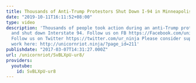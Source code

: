 ```yaml
---
title: Thousands of Anti-Trump Protestors Shut Down I-94 in Minneapolis [11.10.2016]
date: "2019-10-11T16:11:52+08:00"
type: video
description: 'Thousands of people took action during an anti-Trump protest in Minneapolis
  and shut down Interstate 94. Follow us on FB https://Facebook.com/unicornriot.ninja
  Follow us on Twitter https://twitter.com/ur_ninja Please consider supporting our
  work here: http://unicornriot.ninja/?page_id=211'
publishdate: "2017-03-07T14:31:27.000Z"
url: /unicornriot/SvBLXpU-ur8/
providers:
  youtube:
    id: SvBLXpU-ur8
---
```

